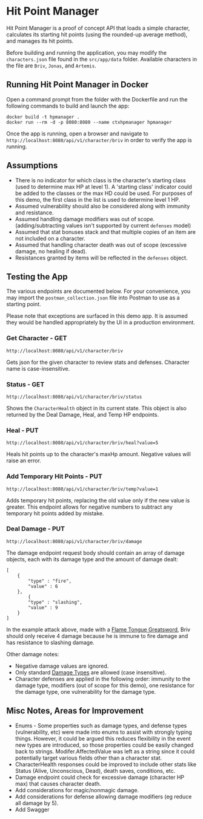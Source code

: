 ﻿# Hit Point Manager

Hit Point Manager is a proof of concept API that loads a simple character,
calculates its starting hit points (using the rounded-up average method),
and manages its hit points.

Before building and running the application, you may modify the `characters.json`
file found in the `src/app/data` folder.
Available characters in the file are `Briv`, `Jonas`, and `Artemis`.

## Running Hit Point Manager in Docker

Open a command prompt from the folder with the Dockerfile
and run the following commands to build and launch the app:

```
docker build -t hpmanager .
docker run --rm -d -p 8080:8080 --name ctxhpmanager hpmanager
```

Once the app is running, open a browser and navigate to
`http://localhost:8080/api/v1/character/briv`
in order to verify the app is running.

## Assumptions

- There is no indicator for which class is the character's starting class (used to determine max HP at level 1).
  A 'starting class' indicator could be added to the classes or the max HD could be used. For purposes of this demo,
  the first class in the list is used to determine level 1 HP.
- Assumed vulnerability should also be considered along with immunity and resistance.
- Assumed handling damage modifiers was out of scope. (adding/subtracting values isn't supported by current `defenses` model)
- Assumed that stat bonuses stack and that multiple copies of an item are not included on a character.
- Assumed that handling character death was out of scope (excessive damage, no healing if dead).
- Resistances granted by items will be reflected in the `defenses` object.

## Testing the App

The various endpoints are documented below.
For your convenience, you may import the `postman_collection.json` file into Postman to use as a starting point.

Please note that exceptions are surfaced in this demo app. It is assumed they would be handled
appropriately by the UI in a production environment.

### Get Character - GET

`http://localhost:8080/api/v1/character/briv`

Gets json for the given character to review stats and defenses.
Character name is case-insensitive.

### Status - GET

`http://localhost:8080/api/v1/character/briv/status`

Shows the `CharacterHealth` object in its current state. This object is also returned by
the Deal Damage, Heal, and Temp HP endpoints.

### Heal - PUT

`http://localhost:8080/api/v1/character/briv/heal?value=5`

Heals hit points up to the character's maxHp amount.
Negative values will raise an error.

### Add Temporary Hit Points - PUT

`http://localhost:8080/api/v1/character/briv/temp?value=1`

Adds temporary hit points, replacing the old value only if the new value is greater.
This endpoint allows for negative numbers to subtract any temporary hit points added by mistake.

### Deal Damage - PUT

`http://localhost:8080/api/v1/character/briv/damage`

The damage endpoint request body should contain an array of damage objects, each with its damage type
and the amount of damage dealt:

```
[
    {
        "type" : "fire",
        "value" : 6
    },
        {
        "type" : "slashing",
        "value" : 9
    }
]
```

In the example attack above, made with a [Flame Tongue Greatsword](https://www.dndbeyond.com/magic-items/flame-tongue), Briv should only receive 4 damage because he is immune to fire damage and has resistance to slashing damage.

Other damage notes:

- Negative damage values are ignored.
- Only standard [Damage Types](https://www.dndbeyond.com/sources/basic-rules/combat#DamageTypes) are allowed (case insensitive).
- Character defenses are applied in the following order: immunity to the damage type, modifiers (out of scope for this demo), one resistance for the damage type, one vulnerability for the damage type.

## Misc Notes, Areas for Improvement

- Enums - Some properties such as damage types, and defense types (vulnerability, etc) were made into enums to
  assist with strongly typing things. However, it could be argued this reduces flexibility
  in the event new types are introduced, so those properties could be easily changed back to strings.
  Modifer.AffectedValue was left as a string since it could potentially target various fields other than a character stat.
- CharacterHealth responses could be improved to include other stats like Status (Alive, Unconscious, Dead),
  death saves, conditions, etc.
- Damage endpoint could check for excessive damage (character HP max) that causes character death.
- Add considerations for magic/nonmagic damage.
- Add considerations for defense allowing damage modifiers (eg reduce all damage by 5).
- Add Swagger
